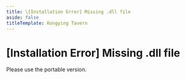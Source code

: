 ```yaml
---
title: \[Installation Error] Missing .dll file
aside: false
titleTemplate: Kongying Tavern
---
```


# [Installation Error] Missing .dll file

Please use the portable version.
